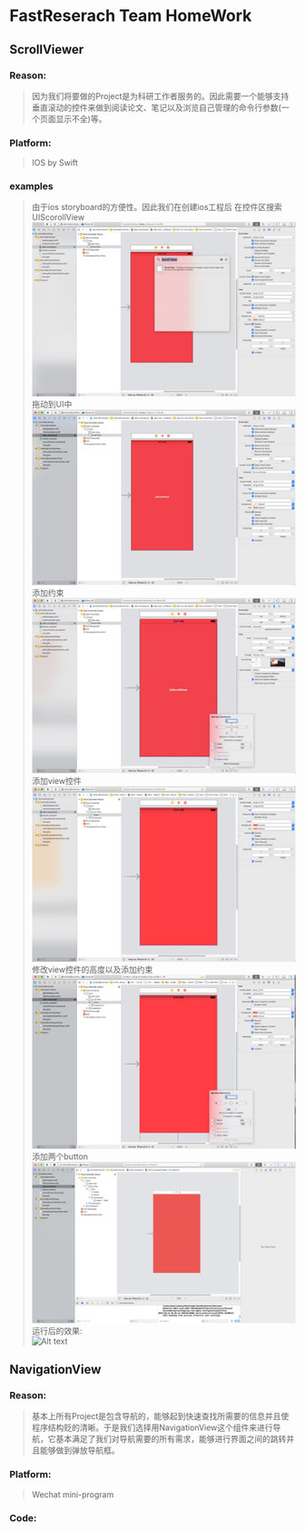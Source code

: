 # FastReserach Team HomeWork
## ScrollViewer

### Reason:
> 因为我们将要做的Project是为科研工作者服务的。因此需要一个能够支持垂直滚动的控件来做到阅读论文、笔记以及浏览自己管理的命令行参数(一个页面显示不全)等。
### Platform:
> IOS by Swift

### examples
>由于ios storyboard的方便性。因此我们在创建ios工程后 在控件区搜索UIScorollView
![Alt text](img/1.png)
拖动到UI中
![Alt text](img/2.png)
添加约束
![Alt text](img/3.png)
添加view控件
![Alt text](img/4.png)
修改view控件的高度以及添加约束
![Alt text](img/6.png)
添加两个button
![Alt text](img/7.png)
运行后的效果:\
![Alt text](img/8.gif)

## NavigationView
  ### Reason:
> 基本上所有Project是包含导航的，能够起到快速查找所需要的信息并且使程序结构贬的清晰。于是我们选择用NavigationView这个组件来进行导航，它基本满足了我们对导航需要的所有需求，能够进行界面之间的跳转并且能够做到弹放导航框。
### Platform:
>Wechat mini-program
### Code:
<script>
import wepy from 'wepy';
import 'wepy-async-function';
 export default class extends wepy.app {
    config = {
        pages: ['pages/test1', 'pages/test2'],
        window: {
            backgroundTextStyle: 'light',
            navigationBarBackgroundColor: '#fff',
            navigationBarTitleText: '实验程序',
            navigationBarTextStyle: 'black'
        },
        tabBar: {
            list: [{
                pagePath: "pages/test1",
                text: "界面1",
                iconPath: "pages/icon.png",
                selectedIconPath: "pages/test1/selectedIcon.png"
            }, {
                pagePath: "pages/test2",
                text: "界面2",
                iconPath: "pages/icon.png",
                selectedIconPath: "pages/test2/selectedIcon.png"
            }],
            selectedColor: "#09bb07"
        },
        debug: true
    }
      onLaunch() {
        wx.getSystemInfo({
            success(data) {
                console.log(data)
            },
            fail() {
                console.log("fail")
            }
        })
    }
}
</script>

